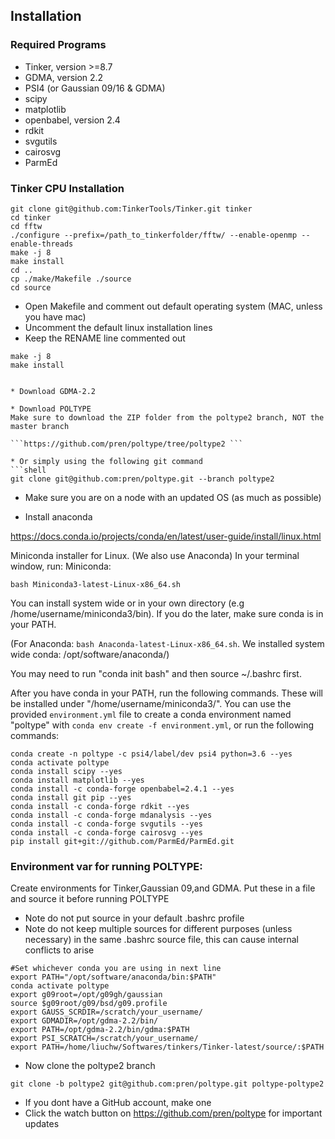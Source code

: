 ## Installation


### Required Programs
* Tinker, version >=8.7
* GDMA, version 2.2
* PSI4 (or Gaussian 09/16 & GDMA)
* scipy
* matplotlib
* openbabel, version 2.4
* rdkit
* svgutils
* cairosvg
* ParmEd


### Tinker CPU Installation
```
git clone git@github.com:TinkerTools/Tinker.git tinker
cd tinker
cd fftw
./configure --prefix=/path_to_tinkerfolder/fftw/ --enable-openmp --enable-threads
make -j 8
make install
cd ..
cp ./make/Makefile ./source
cd source
```
* Open Makefile and comment out default operating system (MAC, unless you have mac)
* Uncomment the default linux installation lines
* Keep the RENAME line commented out
```
make -j 8
make install


* Download GDMA-2.2

* Download POLTYPE
Make sure to download the ZIP folder from the poltype2 branch, NOT the master branch

```https://github.com/pren/poltype/tree/poltype2 ```

* Or simply using the following git command
```shell
git clone git@github.com:pren/poltype.git --branch poltype2
```
* Make sure you are on a node with an updated OS (as much as possible)

* Install anaconda 

https://docs.conda.io/projects/conda/en/latest/user-guide/install/linux.html

Miniconda installer for Linux. (We also use Anaconda)
In your terminal window, run:
Miniconda:
```shell
bash Miniconda3-latest-Linux-x86_64.sh
```
You can install system wide or in your own directory (e.g /home/username/miniconda3/bin). If you do the later, make sure conda is in your PATH.

(For Anaconda: `bash Anaconda-latest-Linux-x86_64.sh`. We installed system wide conda: /opt/software/anaconda/)

You may need to run "conda init bash" and then source ~/.bashrc first.

After you have conda in your PATH, run the following commands. These will be installed under "/home/username/miniconda3/". You can use the provided `environment.yml` file to create a conda environment named "poltype" with `conda env create -f environment.yml`, or run the following commands:

```shell
conda create -n poltype -c psi4/label/dev psi4 python=3.6 --yes
conda activate poltype
conda install scipy --yes
conda install matplotlib --yes
conda install -c conda-forge openbabel=2.4.1 --yes
conda install git pip --yes
conda install -c conda-forge rdkit --yes
conda install -c conda-forge mdanalysis --yes
conda install -c conda-forge svgutils --yes
conda install -c conda-forge cairosvg --yes
pip install git+git://github.com/ParmEd/ParmEd.git
```

### Environment var for running POLTYPE:
 Create environments for Tinker,Gaussian 09,and GDMA. Put these in a file and source it before running POLTYPE

* Note do not put source in your default .bashrc profile
* Note do not keep multiple sources for different purposes (unless necessary) in the same .bashrc source file, this can cause internal conflicts to arise

```shell      
#Set whichever conda you are using in next line
export PATH="/opt/software/anaconda/bin:$PATH"
conda activate poltype
export g09root=/opt/g09gh/gaussian
source $g09root/g09/bsd/g09.profile
export GAUSS_SCRDIR=/scratch/your_username/
export GDMADIR=/opt/gdma-2.2/bin/
export PATH=/opt/gdma-2.2/bin/gdma:$PATH
export PSI_SCRATCH=/scratch/your_username/ 
export PATH=/home/liuchw/Softwares/tinkers/Tinker-latest/source/:$PATH
```

* Now clone the poltype2 branch
```
git clone -b poltype2 git@github.com:pren/poltype.git poltype-poltype2
```

* If you dont have a GitHub account, make one
* Click the watch button on https://github.com/pren/poltype for important updates
